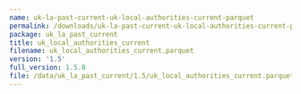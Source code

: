 ```yaml
---
name: uk-la-past-current-uk-local-authorities-current-parquet
permalink: /downloads/uk-la-past-current-uk-local-authorities-current-parquet/1_5
package: uk_la_past_current
title: uk_local_authorities_current
filename: uk_local_authorities_current.parquet
version: '1.5'
full_version: 1.5.0
file: /data/uk_la_past_current/1.5/uk_local_authorities_current.parquet
---
```

